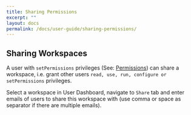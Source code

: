 ```yaml
---
title: Sharing Permissions
excerpt: ""
layout: docs
permalink: /docs/user-guide/sharing-permissions/
---
```


## Sharing Workspaces

A user with `setPermissions` privileges (See: [Permissions](../../docs/teams-and-collaboration)) can share a workspace, i.e. grant other users `read, use, run, configure or setPermissions` privileges.

Select a workspace in User Dashboard, navigate to `Share` tab and enter emails of users to share this workspace with (use comma or space as separator if there are multiple emails).
